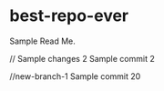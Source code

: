# best-repo-ever

Sample Read Me. 

// Sample changes 2
Sample commit 2

//new-branch-1 
Sample commit 20
